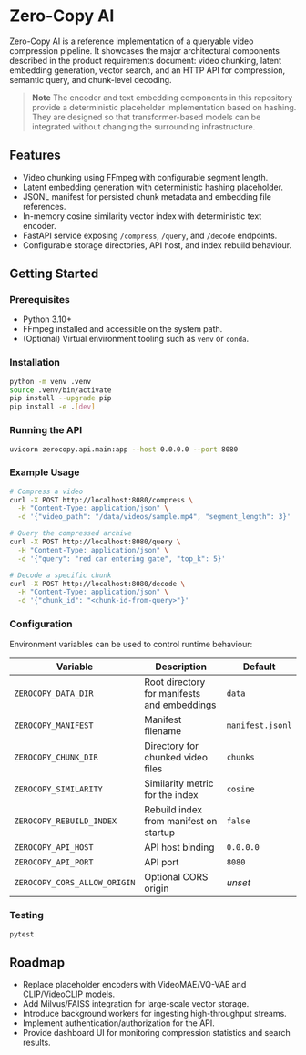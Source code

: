 # Zero-Copy AI

Zero-Copy AI is a reference implementation of a queryable video compression
pipeline. It showcases the major architectural components described in the
product requirements document: video chunking, latent embedding generation,
vector search, and an HTTP API for compression, semantic query, and
chunk-level decoding.

> **Note**
> The encoder and text embedding components in this repository provide a
> deterministic placeholder implementation based on hashing. They are designed
> so that transformer-based models can be integrated without changing the
> surrounding infrastructure.

## Features

- Video chunking using FFmpeg with configurable segment length.
- Latent embedding generation with deterministic hashing placeholder.
- JSONL manifest for persisted chunk metadata and embedding file references.
- In-memory cosine similarity vector index with deterministic text encoder.
- FastAPI service exposing `/compress`, `/query`, and `/decode` endpoints.
- Configurable storage directories, API host, and index rebuild behaviour.

## Getting Started

### Prerequisites

- Python 3.10+
- FFmpeg installed and accessible on the system path.
- (Optional) Virtual environment tooling such as `venv` or `conda`.

### Installation

```bash
python -m venv .venv
source .venv/bin/activate
pip install --upgrade pip
pip install -e .[dev]
```

### Running the API

```bash
uvicorn zerocopy.api.main:app --host 0.0.0.0 --port 8080
```

### Example Usage

```bash
# Compress a video
curl -X POST http://localhost:8080/compress \
  -H "Content-Type: application/json" \
  -d '{"video_path": "/data/videos/sample.mp4", "segment_length": 3}'

# Query the compressed archive
curl -X POST http://localhost:8080/query \
  -H "Content-Type: application/json" \
  -d '{"query": "red car entering gate", "top_k": 5}'

# Decode a specific chunk
curl -X POST http://localhost:8080/decode \
  -H "Content-Type: application/json" \
  -d '{"chunk_id": "<chunk-id-from-query>"}'
```

### Configuration

Environment variables can be used to control runtime behaviour:

| Variable | Description | Default |
| --- | --- | --- |
| `ZEROCOPY_DATA_DIR` | Root directory for manifests and embeddings | `data` |
| `ZEROCOPY_MANIFEST` | Manifest filename | `manifest.jsonl` |
| `ZEROCOPY_CHUNK_DIR` | Directory for chunked video files | `chunks` |
| `ZEROCOPY_SIMILARITY` | Similarity metric for the index | `cosine` |
| `ZEROCOPY_REBUILD_INDEX` | Rebuild index from manifest on startup | `false` |
| `ZEROCOPY_API_HOST` | API host binding | `0.0.0.0` |
| `ZEROCOPY_API_PORT` | API port | `8080` |
| `ZEROCOPY_CORS_ALLOW_ORIGIN` | Optional CORS origin | _unset_ |

### Testing

```bash
pytest
```

## Roadmap

- Replace placeholder encoders with VideoMAE/VQ-VAE and CLIP/VideoCLIP models.
- Add Milvus/FAISS integration for large-scale vector storage.
- Introduce background workers for ingesting high-throughput streams.
- Implement authentication/authorization for the API.
- Provide dashboard UI for monitoring compression statistics and search results.
